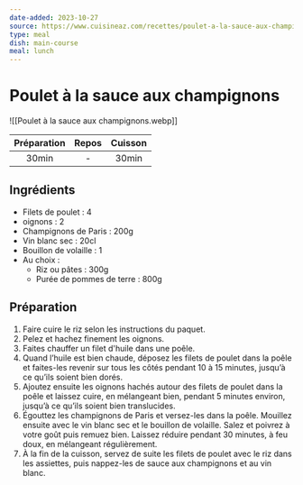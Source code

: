 ```yaml
---
date-added: 2023-10-27
source: https://www.cuisineaz.com/recettes/poulet-a-la-sauce-aux-champignons-11245.aspx
type: meal
dish: main-course
meal: lunch
---
```


# Poulet à la sauce aux champignons

![[Poulet à la sauce aux champignons.webp]]

| Préparation | Repos | Cuisson |
|:-----------:|:-----:|:-------:|
|    30min    |   -   |  30min  |

## Ingrédients

- Filets de poulet : 4
- oignons : 2
- Champignons de Paris : 200g
- Vin blanc sec : 20cl
- Bouillon de volaille : 1
- Au choix :
	- Riz ou pâtes : 300g
	- Purée de pommes de terre : 800g

## Préparation

1. Faire cuire le riz selon les instructions du paquet.
2. Pelez et hachez finement les oignons.
3. Faites chauffer un filet d'huile dans une poêle.
4. Quand l’huile est bien chaude, déposez les filets de poulet dans la poêle et faites-les revenir sur tous les côtés pendant 10 à 15 minutes, jusqu’à ce qu’ils soient bien dorés.
5. Ajoutez ensuite les oignons hachés autour des filets de poulet dans la poêle et laissez cuire, en mélangeant bien, pendant 5 minutes environ, jusqu’à ce qu’ils soient bien translucides.
6. Égouttez les champignons de Paris et versez-les dans la poêle. Mouillez ensuite avec le vin blanc sec et le bouillon de volaille. Salez et poivrez à votre goût puis remuez bien. Laissez réduire pendant 30 minutes, à feu doux, en mélangeant régulièrement.
7. À la fin de la cuisson, servez de suite les filets de poulet avec le riz dans les assiettes, puis nappez-les de sauce aux champignons et au vin blanc.
